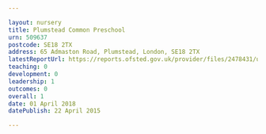 ```yaml
---

layout: nursery
title: Plumstead Common Preschool
urn: 509637
postcode: SE18 2TX
address: 65 Admaston Road, Plumstead, London, SE18 2TX
latestReportUrl: https://reports.ofsted.gov.uk/provider/files/2478431/urn/509637.pdf
teaching: 0
development: 0
leadership: 1
outcomes: 0
overall: 1
date: 01 April 2018 
datePublish: 22 April 2015

---
```

